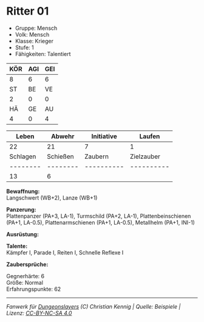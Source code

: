 # Ritter 01  
- Gruppe: Mensch  
- Volk: Mensch  
- Klasse: Krieger  
- Stufe: 1  
- Fähigkeiten: Talentiert  


| KÖR | AGI | GEI |  
| --- | --- | --- |  
| 8   | 6   | 6   |
| ST  | BE  | VE  |  
| 2   | 0   | 0   |
| HÄ  | GE  | AU  |  
| 4   | 0   | 4   |


| Leben    | Abwehr   | Initiative | Laufen     |
| -------- | -------- | ---------- | ---------- |
| 22       | 21       | 7          | 1          |
| Schlagen | Schießen | Zaubern    | Zielzauber |
| -------- | -------- | ---------- | ---------- |
| 13       | 6        |            |            |

**Bewaffnung:**  
Langschwert (WB+2), Lanze (WB+1)

**Panzerung:**  
Plattenpanzer (PA+3, LA-1), Turmschild (PA+2, LA-1), Plattenbeinschienen (PA+1, LA-0.5), Plattenarmschienen (PA+1, LA-0.5), Metallhelm (PA+1, INI-1)

**Ausrüstung:**  


**Talente:**  
Kämpfer I, Parade I, Reiten I, Schnelle Reflexe I

**Zaubersprüche:**  


Gegnerhärte: 6  
Größe: Normal  
Erfahrungspunkte: 62  



___
*Fanwerk für [Dungeonslayers](https://www.dungeonslayers.net/) (C) Christian Kennig | Quelle: Beispiele | Lizenz: [CC-BY-NC-SA 4.0](https://creativecommons.org/licenses/by-nc-sa/4.0/deed.de)*
